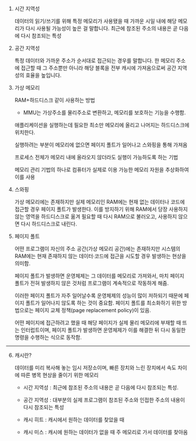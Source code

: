 1. 시간 지역성

   데이터의 읽기/쓰기를 위해 특정 메모리가 사용됐을 때 가까운 시일 내에 해당 메모리가 다시 사용될 가능성이 높은 걸 말합니다. 최근에 참조된 주소의 내용은 곧 다음에 다시 참조되는 특성

2. 공간 지역성

   특정 데이터와 가까운 주소가 순서대로 접근되는 경우를 말합니다. 한 메모리 주소에 접근할 때 그 주소뿐만 아니라 해당 블록을 전부 캐시에 가져옴으로써 공간 지역성의 효율을 높입니다.

3. 가상 메모리

   RAM+하드디스크 같이 사용하는 방법

   - MMU는 가상주소를 물리주소로 변환하고, 메모리를 보호하는 기능을 수행함.

   애플리케이션을 실행하는데 필요한 최소만 메모리에 올리고 나머지는 하드디스크에 위치한다.

   실행하려는 부분이 메모리에 없으면 페이지 폴트가 일어나고 스와핑을 통해 가져옴

   프로세스 전체가 메모리 내에 올라오지 않더라도 실행이 가능하도록 하는 기법

   메모리 관리 기법의 하나로 컴퓨터가 실제로 이용 가능한 메모리 자원을 추상화하여 이를 사용

4. 스와핑

   가상 메모리에는 존재하지만 실제 메모리인 RAM에는 현재 없는 데이터나 코드에 접근할 경우 페이지 폴트가 발생한다. 이를 방지하기 위해 RAM에서 당장 사용하지 않는 영역을 하드디스크로 옮겨 필요할 때 다시 RAM으로 불러오고, 사용하지 않으면 다시 하드디스크로 내린다.

5. 페이지 폴트

   어떤 프로그램이 자신의 주소 공간(가상 메모리 공간)에는 존재하지만 시스템의 RAM에는 현재 존재하지 않는 데이터·코드에 접근을 시도할 경우 발생하는 현상을 의미함.

   페이지 폴트가 발생하면 운영체제는 그 데이터를 메모리로 가져와서, 마치 페이지 폴트가 전혀 발생하지 않은 것처럼 프로그램이 계속적으로 작동하게 해줌.

   이러한 페이지 폴트가 자주 일어날수록 운영체제의 성능이 많이 저하되기 때문에 페이지 폴트가 일어나지 않도록 하는 것이 중요함. 페이지 폴트를 최소화하기 위한 방법으로는 페이지 교체 정책(page replacement policy)이 있음.

   어떤 페이지에 접근하려고 했을 때 해당 페이지가 실제 물리 메모리에 부재할 때 뜨는 인터럽트이며, 페이지 폴트가 발생하면 운영체제가 이를 해결한 뒤 다시 동일한 명령을 수행하는 식으로 동작함.

---

6. 캐시란?

   데이터를 미리 복사해 놓는 임시 저장소이며, 빠른 장치와 느린 장치에서 속도 차이에 따른 병목 현상을 줄이기 위한 메모리

   - 시간 지역성 : 최근에 참조된 주소의 내용은 곧 다음에 다시 참조되는 특성.
   - 공간 지역성 : 대부분의 실제 프로그램이 참조된 주소와 인접한 주소의 내용이 다시 참조되는 특성

   - 캐시 히트 : 캐시에서 원하는 데이터를 찾았을 때
   - 캐시 미스 : 캐시에 원하는 데이터가 없을 때 주 메모리로 가서 데이터를 찾아옴
